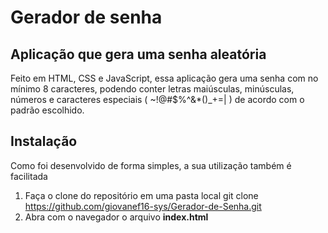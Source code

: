 # Gerador de senha

## Aplicação que gera uma senha aleatória

Feito em HTML, CSS e JavaScript, essa aplicação gera uma senha com no mínimo 8 caracteres, podendo conter letras maiúsculas, minúsculas, números e caracteres especiais ( ~!@#$%^&*()_+=| ) de acordo
com o padrão escolhido.

## Instalação

Como foi desenvolvido de forma simples, a sua utilização também é facilitada
1. Faça o clone do repositório em uma pasta local
        git clone https://github.com/giovanef16-sys/Gerador-de-Senha.git
2. Abra com o navegador o arquivo **index.html**
